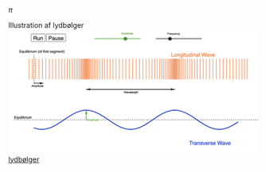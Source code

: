 

$\pi$ 


Illustration af lydbølger
![Bølger og lyd](billeder/waveSound.png)
[lydbølger](https://www.geogebra.org/material/iframe/id/925705)
